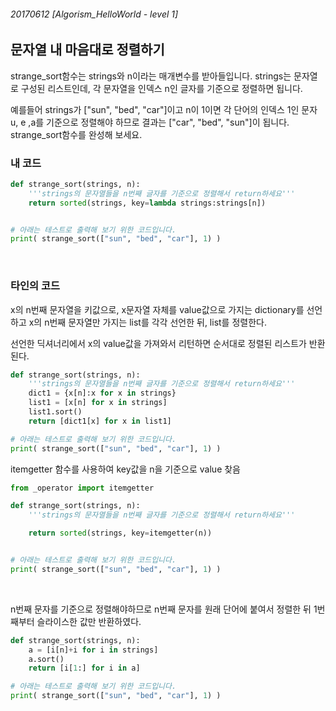 ###### 20170612 [Algorism_HelloWorld - level 1]

## 문자열 내 마음대로 정렬하기

strange_sort함수는 strings와 n이라는 매개변수를 받아들입니다.
strings는 문자열로 구성된 리스트인데, 각 문자열을 인덱스 n인 글자를 기준으로 정렬하면 됩니다.

예를들어 strings가 ["sun", "bed", "car"]이고 n이 1이면 각 단어의 인덱스 1인 문자 u, e ,a를 기준으로 정렬해야 하므로 결과는 ["car", "bed", "sun"]이 됩니다.
strange_sort함수를 완성해 보세요.

### 내 코드 

```python
def strange_sort(strings, n):
    '''strings의 문자열들을 n번째 글자를 기준으로 정렬해서 return하세요'''
    return sorted(strings, key=lambda strings:strings[n])


# 아래는 테스트로 출력해 보기 위한 코드입니다.
print( strange_sort(["sun", "bed", "car"], 1) )
```

<br>

### 타인의 코드 

x의 n번째 문자열을 키값으로, x문자열 자체를 value값으로 가지는 dictionary를 선언하고 x의 n번째 문자열만 가지는 list를 각각 선언한 뒤, list를 정렬한다.

선언한 딕셔너리에서 x의 value값을 가져와서 리턴하면 순서대로 정렬된 리스트가 반환된다.

```python
def strange_sort(strings, n):
    '''strings의 문자열들을 n번째 글자를 기준으로 정렬해서 return하세요'''
    dict1 = {x[n]:x for x in strings}
    list1 = [x[n] for x in strings]
    list1.sort()
    return [dict1[x] for x in list1]

# 아래는 테스트로 출력해 보기 위한 코드입니다.
print( strange_sort(["sun", "bed", "car"], 1) )
```

itemgetter 함수를 사용하여 key값을 n을 기준으로 value 찾음

```python
from _operator import itemgetter

def strange_sort(strings, n):
    '''strings의 문자열들을 n번째 글자를 기준으로 정렬해서 return하세요'''

    return sorted(strings, key=itemgetter(n))


# 아래는 테스트로 출력해 보기 위한 코드입니다.
print( strange_sort(["sun", "bed", "car"], 1) )
```

<br>

n번째 문자를 기준으로 정렬해야하므로 n번째 문자를 원래 단어에 붙여서 정렬한 뒤 1번째부터 슬라이스한 값만 반환하였다.

```python
def strange_sort(strings, n):
    a = [i[n]+i for i in strings]
    a.sort()
    return [i[1:] for i in a]

# 아래는 테스트로 출력해 보기 위한 코드입니다.
print( strange_sort(["sun", "bed", "car"], 1) )
```
